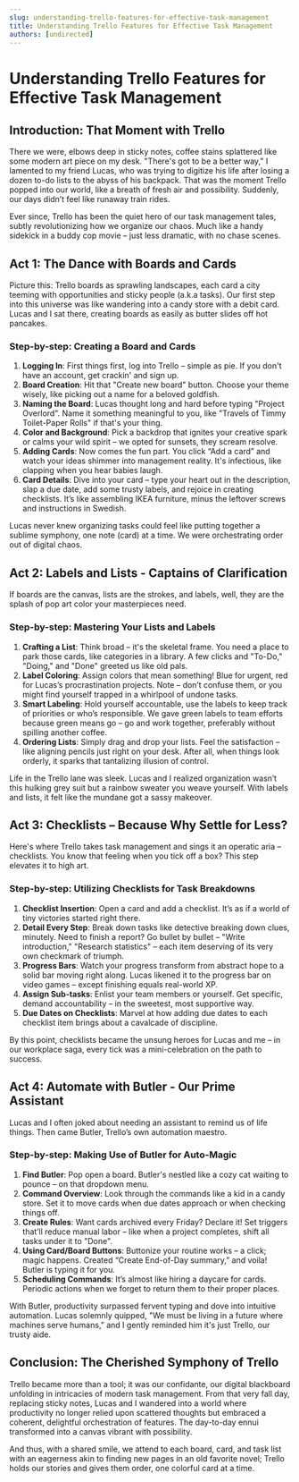 ```yaml
---
slug: understanding-trello-features-for-effective-task-management
title: Understanding Trello Features for Effective Task Management
authors: [undirected]
---
```



# Understanding Trello Features for Effective Task Management

## Introduction: That Moment with Trello

There we were, elbows deep in sticky notes, coffee stains splattered like some modern art piece on my desk. "There's got to be a better way," I lamented to my friend Lucas, who was trying to digitize his life after losing a dozen to-do lists to the abyss of his backpack. That was the moment Trello popped into our world, like a breath of fresh air and possibility. Suddenly, our days didn’t feel like runaway train rides.

Ever since, Trello has been the quiet hero of our task management tales, subtly revolutionizing how we organize our chaos. Much like a handy sidekick in a buddy cop movie – just less dramatic, with no chase scenes.

## Act 1: The Dance with Boards and Cards

Picture this: Trello boards as sprawling landscapes, each card a city teeming with opportunities and sticky people (a.k.a tasks). Our first step into this universe was like wandering into a candy store with a debit card. Lucas and I sat there, creating boards as easily as butter slides off hot pancakes. 

### Step-by-step: Creating a Board and Cards

1. **Logging In**: First things first, log into Trello – simple as pie. If you don't have an account, get crackin' and sign up.
2. **Board Creation**: Hit that "Create new board" button. Choose your theme wisely, like picking out a name for a beloved goldfish.
3. **Naming the Board**: Lucas thought long and hard before typing "Project Overlord". Name it something meaningful to you, like "Travels of Timmy Toilet-Paper Rolls" if that's your thing.
4. **Color and Background**: Pick a backdrop that ignites your creative spark or calms your wild spirit – we opted for sunsets, they scream resolve.
5. **Adding Cards**: Now comes the fun part. You click “Add a card” and watch your ideas shimmer into management reality. It's infectious, like clapping when you hear babies laugh. 
6. **Card Details**: Dive into your card – type your heart out in the description, slap a due date, add some trusty labels, and rejoice in creating checklists. It’s like assembling IKEA furniture, minus the leftover screws and instructions in Swedish.

Lucas never knew organizing tasks could feel like putting together a sublime symphony, one note (card) at a time. We were orchestrating order out of digital chaos.

## Act 2: Labels and Lists - Captains of Clarification

If boards are the canvas, lists are the strokes, and labels, well, they are the splash of pop art color your masterpieces need. 

### Step-by-step: Mastering Your Lists and Labels

1. **Crafting a List**: Think broad – it's the skeletal frame. You need a place to park those cards, like categories in a library. A few clicks and "To-Do," "Doing," and "Done" greeted us like old pals.
2. **Label Coloring**: Assign colors that mean something! Blue for urgent, red for Lucas’s procrastination projects. Note – don’t confuse them, or you might find yourself trapped in a whirlpool of undone tasks.
3. **Smart Labeling**: Hold yourself accountable, use the labels to keep track of priorities or who’s responsible. We gave green labels to team efforts because green means go – go and work together, preferably without spilling another coffee.
4. **Ordering Lists**: Simply drag and drop your lists. Feel the satisfaction – like aligning pencils just right on your desk. After all, when things look orderly, it sparks that tantalizing illusion of control.

Life in the Trello lane was sleek. Lucas and I realized organization wasn’t this hulking grey suit but a rainbow sweater you weave yourself. With labels and lists, it felt like the mundane got a sassy makeover.

## Act 3: Checklists – Because Why Settle for Less?

Here's where Trello takes task management and sings it an operatic aria – checklists. You know that feeling when you tick off a box? This step elevates it to high art.

### Step-by-step: Utilizing Checklists for Task Breakdowns

1. **Checklist Insertion**: Open a card and add a checklist. It’s as if a world of tiny victories started right there.
2. **Detail Every Step**: Break down tasks like detective breaking down clues, minutely. Need to finish a report? Go bullet by bullet – "Write introduction," "Research statistics" – each item deserving of its very own checkmark of triumph.
3. **Progress Bars**: Watch your progress transform from abstract hope to a solid bar moving right along. Lucas likened it to the progress bar on video games – except finishing equals real-world XP.
4. **Assign Sub-tasks**: Enlist your team members or yourself. Get specific, demand accountability – in the sweetest, most supportive way. 
5. **Due Dates on Checklists**: Marvel at how adding due dates to each checklist item brings about a cavalcade of discipline.

By this point, checklists became the unsung heroes for Lucas and me – in our workplace saga, every tick was a mini-celebration on the path to success. 

## Act 4: Automate with Butler - Our Prime Assistant

Lucas and I often joked about needing an assistant to remind us of life things. Then came Butler, Trello’s own automation maestro.

### Step-by-step: Making Use of Butler for Auto-Magic

1. **Find Butler**: Pop open a board. Butler's nestled like a cozy cat waiting to pounce – on that dropdown menu.
2. **Command Overview**: Look through the commands like a kid in a candy store. Set it to move cards when due dates approach or when checking things off.
3. **Create Rules**: Want cards archived every Friday? Declare it! Set triggers that’ll reduce manual labor – like when a project completes, shift all tasks under it to "Done".
4. **Using Card/Board Buttons**: Buttonize your routine works – a click; magic happens. Created “Create End-of-Day summary,” and voila! Butler is typing it for you.
5. **Scheduling Commands**: It’s almost like hiring a daycare for cards. Periodic actions when we forget to return them to their proper places.

With Butler, productivity surpassed fervent typing and dove into intuitive automation. Lucas solemnly quipped, "We must be living in a future where machines serve humans,” and I gently reminded him it's just Trello, our trusty aide.

## Conclusion: The Cherished Symphony of Trello

Trello became more than a tool; it was our confidante, our digital blackboard unfolding in intricacies of modern task management. From that very fall day, replacing sticky notes, Lucas and I wandered into a world where productivity no longer relied upon scattered thoughts but embraced a coherent, delightful orchestration of features. The day-to-day ennui transformed into a canvas vibrant with possibility.

And thus, with a shared smile, we attend to each board, card, and task list with an eagerness akin to finding new pages in an old favorite novel; Trello holds our stories and gives them order, one colorful card at a time.
